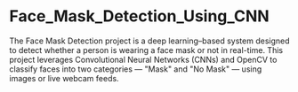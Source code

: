 # Face_Mask_Detection_Using_CNN
The Face Mask Detection project is a deep learning–based system designed to detect whether a person is wearing a face mask or not in real-time. This project leverages Convolutional Neural Networks (CNNs) and OpenCV to classify faces into two categories — "Mask" and "No Mask" — using images or live webcam feeds.
